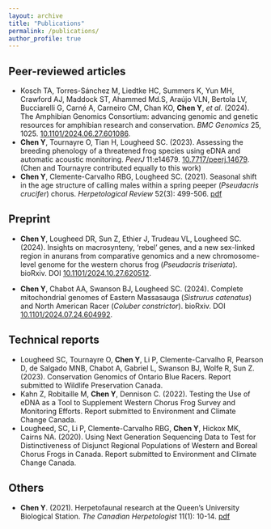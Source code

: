 ```yaml
---
layout: archive
title: "Publications"
permalink: /publications/
author_profile: true
---
```


## Peer-reviewed articles
*  Kosch TA, Torres-Sánchez M, Liedtke HC, Summers K, Yun MH, Crawford AJ, Maddock ST, Ahammed Md.S, Araújo VLN, Bertola LV, Bucciarelli G, Carné A, Carneiro CM, Chan KO, **Chen Y**, *et al.* (2024). The Amphibian Genomics Consortium: advancing genomic and genetic resources for amphibian research and conservation. <i>BMC Genomics</i> 25, 1025. <a href="https://doi.org/10.1186/s12864-024-10899-7"> 10.1101/2024.06.27.601086</a>.
*  **Chen Y**, Tournayre O, Tian H, Lougheed SC. (2023). Assessing the breeding phenology of a threatened frog species using eDNA and automatic acoustic monitoring. <i>PeerJ</i> 11:e14679. <a href="https://peerj.com/articles/14679/"> 10.7717/peerj.14679</a>. (Chen and Tournayre contributed equally to this work)
*  **Chen Y**, Clemente-Carvalho RBG, Lougheed SC. (2021). Seasonal shift in the age structure of calling males within a spring peeper (<i>Pseudacris crucifer</i>) chorus. <i>Herpetological Review</i> 52(3): 499-506. [pdf](https://YingChen94.github.io/files/Chen.etal.2021.pdf)

## Preprint
*  **Chen Y**, Lougheed DR, Sun Z, Ethier J, Trudeau VL, Lougheed SC. (2024). Insights on macrosynteny, ‘rebel’ genes, and a new sex-linked region in anurans from comparative genomics and a new chromosome-level genome for the western chorus frog (*Pseudacris triseriata*). bioRxiv. DOI <a href="https://doi.org/10.1101/2024.10.27.620512"> 10.1101/2024.10.27.620512</a>.

*  **Chen Y**, Chabot AA, Swanson BJ, Lougheed SC. (2024). Complete mitochondrial genomes of Eastern Massasauga (<i>Sistrurus catenatus</i>) and North American Racer (<i>Coluber constrictor</i>). bioRxiv. DOI <a href="https://doi.org/10.1101/2024.07.24.604992"> 10.1101/2024.07.24.604992</a>. 

## Technical reports
* Lougheed SC, Tournayre O, **Chen Y**, Li P, Clemente-Carvalho R, Pearson D, de Salgado MNB, Chabot A, Gabriel L, Swanson BJ, Wolfe R, Sun Z. (2023). Conservation Genomics of Ontario Blue Racers. Report submitted to Wildlife Preservation Canada.
* Kahn Z, Robitaille M, **Chen Y**, Dennison C. (2022). Testing the Use of eDNA as a Tool to Supplement Western Chorus Frog Survey and Monitoring Efforts. Report submitted to Environment and Climate Change Canada.
* Lougheed, SC, Li P, Clemente-Carvalho RBG, **Chen Y**, Hickox MK, Cairns NA. (2020). Using Next Generation Sequencing Data to Test for Distinctiveness of Disjunct Regional Populations of Western and Boreal Chorus Frogs in Canada. Report submitted to Environment and Climate Change Canada.

## Others
*  **Chen Y**. (2021). Herpetofaunal research at the Queen’s University Biological Station. <i>The Canadian Herpetologist</i> 11(1): 10-14. [pdf](https://YingChen94.github.io/files/QUBS-herps.pdf)






